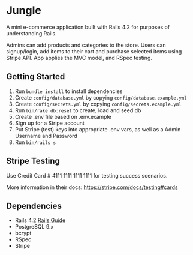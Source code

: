 # Jungle

A mini e-commerce application built with Rails 4.2 for purposes of understanding Rails. 

Admins can add products and categories to the store. Users can signup/login, add items to their cart and purchase selected items using Stripe API. App applies the MVC model, and RSpec testing. 

## Getting Started

1. Run `bundle install` to install dependencies
2. Create `config/database.yml` by copying `config/database.example.yml`
3. Create `config/secrets.yml` by copying `config/secrets.example.yml`
4. Run `bin/rake db:reset` to create, load and seed db
5. Create .env file based on .env.example
6. Sign up for a Stripe account
7. Put Stripe (test) keys into appropriate .env vars, as well as a Admin Username and Password
8. Run `bin/rails s`

## Stripe Testing

Use Credit Card # 4111 1111 1111 1111 for testing success scenarios.

More information in their docs: <https://stripe.com/docs/testing#cards>

## Dependencies

* Rails 4.2 [Rails Guide](http://guides.rubyonrails.org/v4.2/)
* PostgreSQL 9.x
* bcrypt
* RSpec
* Stripe
